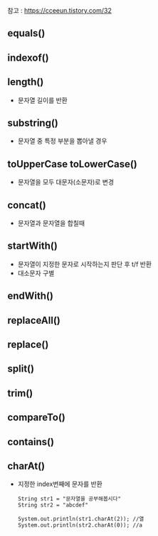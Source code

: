 참고 : https://cceeun.tistory.com/32

## equals()
## indexof()
## length()
- 문자열 길이를 반환
## substring()
- 문자열 중 특정 부분을 뽑아낼 경우
## toUpperCase toLowerCase()
- 문자열을 모두 대문자(소문자)로 변경
## concat()
- 문자열과 문자열을 합칠때
## startWith()
- 문자열이 지정한 문자로 시작하는지 판단 후 t/f 반환 
- 대소문자 구별
## endWith()
## replaceAll()
## replace()
## split()
## trim()
## compareTo()
## contains()
## charAt()
- 지정한 index번째에 문자를 반환
    ```
    String str1 = "문자열을 공부해봅시다"
    String str2 = "abcdef"

    System.out.println(str1.charAt(2)); //열
    System.out.println(str2.charAt(0)); //a
    ```

